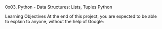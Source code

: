 0x03. Python - Data Structures: Lists, Tuples
Python

Learning Objectives
At the end of this project, you are expected to be able to explain to anyone, without the help of Google:
